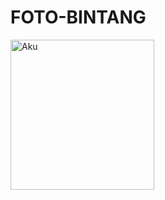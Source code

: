 # FOTO-BINTANG
<div class="main">
            <img src=".\FOTO BINTANG.jpg" alt="Aku" class="gambar-1" width="230px" height="240px">
        </div>
